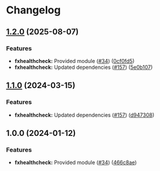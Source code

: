 # Changelog

## [1.2.0](https://github.com/christopher862-dev/yokai/compare/fxhealthcheck-v1.1.0...fxhealthcheck/v1.2.0) (2025-08-07)


### Features

* **fxhealthcheck:** Provided module ([#34](https://github.com/christopher862-dev/yokai/issues/34)) ([0cf0fd5](https://github.com/christopher862-dev/yokai/commit/0cf0fd5cf88162b9d8a837d240ec8b8d2b987412))
* **fxhealthcheck:** Updated dependencies ([#157](https://github.com/christopher862-dev/yokai/issues/157)) ([5e0b107](https://github.com/christopher862-dev/yokai/commit/5e0b10723a2843fde92b642c5184ffb895f78010))

## [1.1.0](https://github.com/ankorstore/yokai/compare/fxhealthcheck/v1.0.0...fxhealthcheck/v1.1.0) (2024-03-15)


### Features

* **fxhealthcheck:** Updated dependencies ([#157](https://github.com/ankorstore/yokai/issues/157)) ([d947308](https://github.com/ankorstore/yokai/commit/d947308986462d63b2ca5f044328c5214a89fc33))

## 1.0.0 (2024-01-12)


### Features

* **fxhealthcheck:** Provided module ([#34](https://github.com/ankorstore/yokai/issues/34)) ([466c8ae](https://github.com/ankorstore/yokai/commit/466c8aed56ee349907a49748abeff6e7f7069767))
